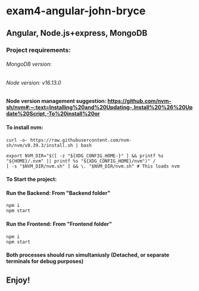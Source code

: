 # exam4-angular-john-bryce
## Angular, Node.js+express, MongoDB 

### Project requirements:
###### MongoDB version: 
###### Node version: v16.13.0

#### Node version management suggestion: https://github.com/nvm-sh/nvm#:~:text=Installing%20and%20Updating-,Install%20%26%20Update%20Script,-To%20install%20or
#### To install nvm:
```
curl -o- https://raw.githubusercontent.com/nvm-sh/nvm/v0.39.3/install.sh | bash
```
```
export NVM_DIR="$([ -z "${XDG_CONFIG_HOME-}" ] && printf %s "${HOME}/.nvm" || printf %s "${XDG_CONFIG_HOME}/nvm")" /
[ -s "$NVM_DIR/nvm.sh" ] && \. "$NVM_DIR/nvm.sh" # This loads nvm
```

#### To Start the project:
#### Run the Backend: From "Backend folder"
```
npm i
npm start
```
#### Run the Frontend: From "Frontend folder"
```
npm i
npm start
```
#### Both processes should run simultaniusly (Detached, or separate terminals for debug purposes)
## Enjoy!
